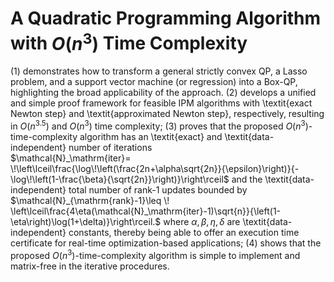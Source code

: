 # A Quadratic Programming Algorithm with $O(n^3)$ Time Complexity

(1) demonstrates how to transform a general strictly convex QP, a Lasso problem, and a support vector machine (or regression) into a Box-QP, highlighting the broad applicability of the approach.
(2) develops a unified and simple proof framework for feasible IPM algorithms with \textit{exact Newton step} and \textit{approximated Newton step}, respectively, resulting in $O(n^{3.5})$ and $O(n^3)$ time complexity;
(3)  proves that the proposed $O(n^3)$-time-complexity algorithm has an \textit{exact} and \textit{data-independent} number of iterations   
$\mathcal{N}_\mathrm{iter}= \!\left\lceil\frac{\log\!\left(\frac{2n+\alpha\sqrt{2n}}{\epsilon}\right)}{-\log\!\left(1-\frac{\beta}{\sqrt{2n}}\right)}\right\rceil$
and the \textit{data-independent} total number of rank-1 updates bounded by $\mathcal{N}_{\mathrm{rank}-1}\leq \! \left\lceil\frac{4\eta(\mathcal{N}_\mathrm{iter}-1)\sqrt{n}}{\left(1-\eta\right)\log(1+\delta)}\right\rceil.$
where $\alpha,\beta,\eta,\delta$ are \textit{data-independent} constants, thereby being able to offer an execution time certificate for real-time optimization-based applications;
(4) shows that the proposed $O(n^3)$-time-complexity algorithm is simple to implement and matrix-free in the iterative procedures.


